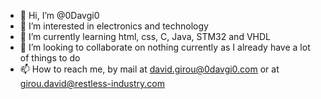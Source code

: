- 👋 Hi, I’m @0Davgi0
- 👀 I’m interested in electronics and technology
- 🌱 I’m currently learning html, css, C, Java, STM32 and VHDL
- 💞️ I’m looking to collaborate on nothing currently as I already have a lot of things to do
- 📫 How to reach me, by mail at <a href="mailto:david.girou@0davgi0.com">david.girou@0davgi0.com</a> or at <a href="mailto:girou.david@restless-industry.com">girou.david@restless-industry.com</a>

<!---
0Davgi0/0Davgi0 is a ✨ special ✨ repository because its `README.md` (this file) appears on your GitHub profile.
You can click the Preview link to take a look at your changes.
--->
